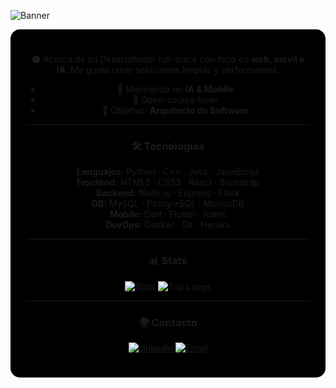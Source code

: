 ![Banner](https://capsule-render.vercel.app/api?type=waving&color=0:000000,100:7a0000&height=180&section=header&text=Gian%20Saavedra%20%7C%20Full%20Stack%20Developer&fontColor=ffffff&fontSize=36&animation=fadeIn)

<div align="center" style="background-color:#000000; padding: 25px; border-radius: 15px;">

🌑 Acerca de mí
Desarrollador full-stack con foco en **web, móvil e IA**. Me gusta crear soluciones limpias y performantes.

- 🚀 Mejorando en **IA & Mobile**
- 🧩 Open-source lover
- 🎯 Objetivo: **Arquitecto de Software**

---

### 🛠️ Tecnologías
**Lenguajes:** Python · C++ · Java · JavaScript  
**Frontend:** HTML5 · CSS3 · React · Bootstrap  
**Backend:** Node.js · Express · Flask  
**DB:** MySQL · PostgreSQL · MongoDB  
**Mobile:** Dart · Flutter · Kotlin  
**DevOps:** Docker · Git · Heroku

---

### 📊 Stats
![Stats](https://github-readme-stats.vercel.app/api?username=TU-USUARIO&show_icons=true&theme=radical&bg_color=000000&title_color=ff0000&text_color=ffffff&icon_color=ff0000)
![Top Langs](https://github-readme-stats.vercel.app/api/top-langs/?username=TU-USUARIO&layout=compact&theme=radical&bg_color=000000&title_color=ff0000&text_color=ffffff)

---

### 🌍 Contacto
[![LinkedIn](https://img.shields.io/badge/LinkedIn-0A66C2?logo=linkedin&logoColor=white)](https://www.linkedin.com/) 
[![Email](https://img.shields.io/badge/Email-D14836?logo=gmail&logoColor=white)](mailto:tuemail@gmail.com)

</div>
